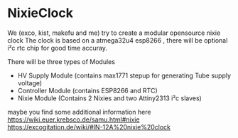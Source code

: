 # NixieClock
We (exco, kist, makefu and me) try to create a modular opensource nixie clock
The clock is based on a atmega32u4 esp8266 , there will be optional i²c rtc chip for good time accuray.

There will be three types of Modules
- HV Supply Module (contains max1771 stepup for generating Tube supply voltage)
- Controller Module (contains ESP8266 and RTC)
- Nixie Module (Contains 2 Nixies and two Attiny2313 i²c slaves)

maybe you find some additional information here
https://wiki.euer.krebsco.de/samu.html#nixie
https://excogitation.de/wiki/#IN-12A%20nixie%20clock
